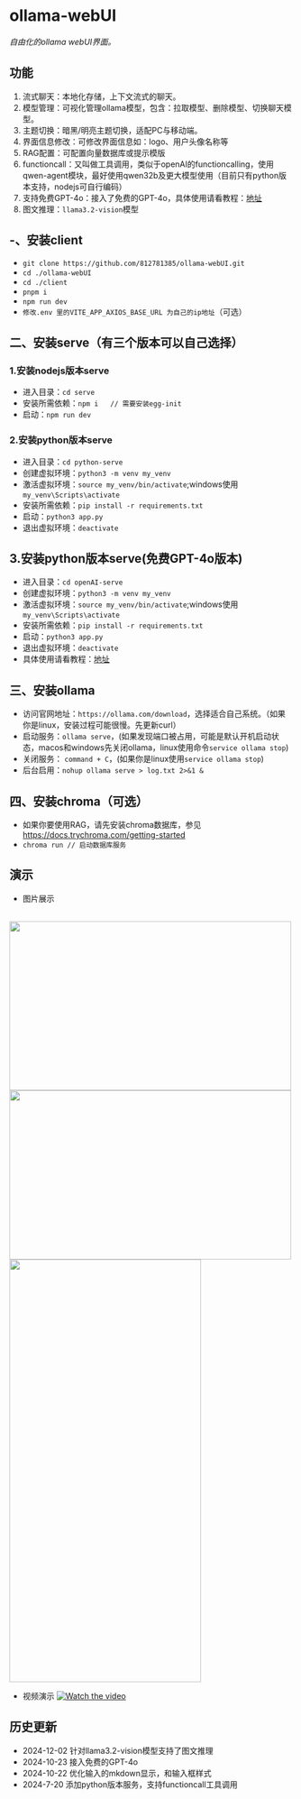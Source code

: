# ollama-webUI
*自由化的ollama webUI界面。*

## 功能
1. 流式聊天：本地化存储，上下文流式的聊天。
2. 模型管理：可视化管理ollama模型，包含：拉取模型、删除模型、切换聊天模型。
3. 主题切换：暗黑/明亮主题切换，适配PC与移动端。
4. 界面信息修改：可修改界面信息如：logo、用户头像名称等
5. RAG配置：可配置向量数据库或提示模版
6. functioncall：又叫做工具调用，类似于openAI的functioncalling，使用qwen-agent模块，最好使用qwen32b及更大模型使用（目前只有python版本支持，nodejs可自行编码）
7. 支持免费GPT-4o：接入了免费的GPT-4o，具体使用请看教程：[地址](https://github.com/812781385/ollama-webUI/tree/main/openAI-serve/README.md) 
8. 图文推理：`llama3.2-vision`模型
 
## -、安装client
- `git clone https://github.com/812781385/ollama-webUI.git`
- `cd ./ollama-webUI`
- `cd ./client`
- `pnpm i`
- `npm run dev`
- `修改.env 里的VITE_APP_AXIOS_BASE_URL 为自己的ip地址`（可选）

## 二、安装serve（有三个版本可以自己选择）

### 1.安装nodejs版本serve
- 进入目录：`cd serve`
- 安装所需依赖：`npm i   // 需要安装egg-init`
- 启动：`npm run dev`

### 2.安装python版本serve
- 进入目录：`cd python-serve`
- 创建虚拟环境：`python3 -m venv my_venv`
- 激活虚拟环境：`source my_venv/bin/activate`;windows使用`my_venv\Scripts\activate`
- 安装所需依赖：`pip install -r requirements.txt`
- 启动：`python3 app.py`
- 退出虚拟环境：`deactivate`

## 3.安装python版本serve(免费GPT-4o版本)
- 进入目录：`cd openAI-serve`
- 创建虚拟环境：`python3 -m venv my_venv`
- 激活虚拟环境：`source my_venv/bin/activate`;windows使用`my_venv\Scripts\activate`
- 安装所需依赖：`pip install -r requirements.txt`
- 启动：`python3 app.py`
- 退出虚拟环境：`deactivate`
- 具体使用请看教程：[地址](https://github.com/812781385/ollama-webUI/tree/main/openAI-serve/README.md) 

## 三、安装ollama
- 访问官网地址：`https://ollama.com/download`，选择适合自己系统。（如果你是linux，安装过程可能很慢。先更新curl）
- 启动服务：`ollama serve`，(如果发现端口被占用，可能是默认开机启动状态，macos和windows先关闭ollama，linux使用命令`service ollama stop`)
- 关闭服务： `command + C`，(如果你是linux使用`service ollama stop`)
- 后台启用：`nohup ollama serve > log.txt 2>&1 &`

## 四、安装chroma（可选）
- 如果你要使用RAG，请先安装chroma数据库，参见 https://docs.trychroma.com/getting-started
-  `chroma run // 启动数据库服务`

## 演示
- 图片展示
<br>
<img src="https://my-mahjong.oss-cn-nanjing.aliyuncs.com/aiartImg/ollama1.png" width="500" height="300px" atl="图片描述" />
<img src="https://my-mahjong.oss-cn-nanjing.aliyuncs.com/aiartImg/ollama1.jpg" width="500" height="300px" atl="图片描述" />
<img src="https://my-mahjong.oss-cn-nanjing.aliyuncs.com/aiartImg/mmexport1733119603983.png" width="340" height="750px" atl="图片描述" />

- 视频演示
[![Watch the video](https://b23.tv/XNK0Sth)](https://b23.tv/XNK0Sth)

## 历史更新
- 2024-12-02 针对llama3.2-vision模型支持了图文推理
- 2024-10-23 接入免费的GPT-4o
- 2024-10-22 优化输入的mkdown显示，和输入框样式
- 2024-7-20 添加python版本服务，支持functioncall工具调用